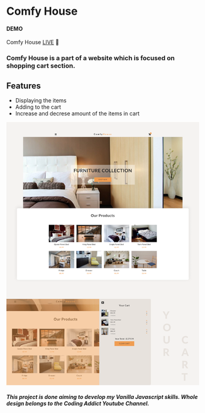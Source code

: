 # Comfy House

#### DEMO

Comfy House [LIVE](https://comfy-housee.netlify.app) 👀

### Comfy House is a part of a website which is focused on shopping cart section.
 
## Features
- Displaying the items
- Adding to the cart
- Increase and decrese amount of the items in cart

![preview](https://github.com/yagnurl/comfy-house/blob/main/screenshot.png)

##### This project is done aiming to develop my Vanilla Javascript skills. Whole design belongs to the Coding Addict Youtube Channel.
